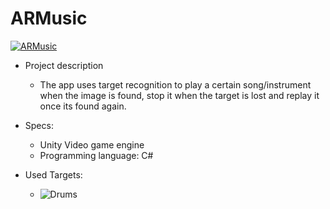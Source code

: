 # ARMusic

[![ARMusic](https://i.imgur.com/I6aRKrR.png=100x)](https://www.youtube.com/watch?v=sUBnw9nx9Kw&feature=youtu.be "ARMusic")

 
 
- Project description
  - The app uses target recognition to play a certain song/instrument when the image is found, stop it when the target is lost and replay it once its found again.
 
- Specs:
  - Unity Video game engine
  - Programming language: C#



- Used Targets:
  - ![Drums](https://imgur.com/a/5hOcHCy.png)
 
